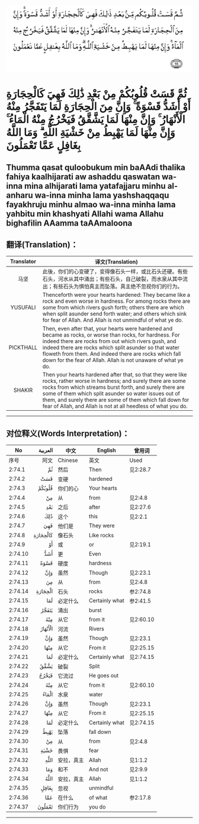 ![002:074](images/002_074.gif)

#  ثُمَّ قَسَتْ قُلُوبُكُمْ مِنْ بَعْدِ ذَٰلِكَ فَهِيَ كَالْحِجَارَةِ أَوْ أَشَدُّ قَسْوَةً ۚ وَإِنَّ مِنَ الْحِجَارَةِ لَمَا يَتَفَجَّرُ مِنْهُ الْأَنْهَارُ ۚ وَإِنَّ مِنْهَا لَمَا يَشَّقَّقُ فَيَخْرُجُ مِنْهُ الْمَاءُ ۚ وَإِنَّ مِنْهَا لَمَا يَهْبِطُ مِنْ خَشْيَةِ اللَّهِ ۗ وَمَا اللَّهُ بِغَافِلٍ عَمَّا تَعْمَلُونَ 

## Thumma qasat quloobukum min baAAdi thalika fahiya kaalhijarati aw ashaddu qaswatan wa-inna mina alhijarati lama yatafajjaru minhu al-anharu wa-inna minha lama yashshaqqaqu fayakhruju minhu almao wa-inna minha lama yahbitu min khashyati Allahi wama Allahu bighafilin AAamma taAAmaloona

## 翻译(Translation)：

| Translator | 译文(Translation)                                            |
| :--------: | ------------------------------------------------------------ |
|    马坚    | 此後，你们的心变硬了，变得像石头一样，或比石头还硬。有些石头，河水从其中涌出；有些石头，自己破裂，而水泉从其中流出；有些石头为惧怕真主而坠落。真主绝不忽视你们的行为。 |
|  YUSUFALI  | Thenceforth were your hearts hardened: They became like a rock and even worse in hardness. For among rocks there are some from which rivers gush forth; others there are which when split asunder send forth water; and others which sink for fear of Allah. And Allah is not unmindful of what ye do. |
| PICKTHALL  | Then, even after that, your hearts were hardened and became as rocks, or worse than rocks, for hardness. For indeed there are rocks from out which rivers gush, and indeed there are rocks which split asunder so that water floweth from them. And indeed there are rocks which fall down for the fear of Allah. Allah is not unaware of what ye do. |
|   SHAKIR   | Then your hearts hardened after that, so that they were like rocks, rather worse in hardness; and surely there are some rocks from which streams burst forth, and surely there are some of them which split asunder so water issues out of them, and surely there are some of them which fall down for fear of Allah, and Allah is not at all heedless of what you do. |

---

## 对位释义(Words Interpretation)：

| No      |  العربية | 中文       | English        | 曾用词    |
| ------- | -------: | ---------- | -------------- | --------- |
| 序号    |     阿文 | Chinese    | 英文           | Used      |
| 2:74.1  |       ثُمَّ | 然后       | Then           | 见2:28.7  |
| 2:74.2  |      قَسَتْ | 变硬       | hardened       |           |
| 2:74.3  |   قُلُوبُكُمْ | 你们的心   | Your hearts    |           |
| 2:74.4  |       مِنْ | 从         | from           | 见2:4.8   |
| 2:74.5  |      بَعْدِ | 之后       | after          | 见2:27.6  |
| 2:74.6  |      ذَٰلِكَ | 这个       | this           | 见2:2.1   |
| 2:74.7  |      فَهِيَ | 他们是     | They were      |           |
| 2:74.8  | كَالْحِجَارَةِ | 像石头     | Like rocks     |           |
| 2:74.9  |       أَوْ | 或         | or             | 见2:19.1  |
| 2:74.10 |      أَشَدُّ | 更         | Even           |           |
| 2:74.11 |     قَسْوَةً | 硬度       | hardness       |           |
| 2:74.12 |      وَإِنَّ | 虽然       | Though         | 见2:23.1  |
| 2:74.13 |       مِنَ | 从         | from           | 见2:4.8   |
| 2:74.14 |  الْحِجَارَةِ | 石头       | rocks          | 参2:74.8  |
| 2:74.15 |      لَمَا | 必定什么   | Certainly what | 参2:41.5  |
| 2:74.16 |    يَتَفَجَّرُ | 涌出       | burst          |           |
| 2:74.17 |      مِنْهُ | 从它       | from it        | 见2:60.10 |
| 2:74.18 |  الْأَنْهَارُ | 河流       | Rivers         |           |
| 2:74.19 |      وَإِنَّ | 虽然       | Though         | 见2:23.1  |
| 2:74.20 |     مِنْهَا | 从它       | From it        | 见2:25.15 |
| 2:74.21 |      لَمَا | 必定什么   | Certainly what | 见2:74.15 |
| 2:74.22 |     يَشَّقَّقُ | 破裂       | Split          |           |
| 2:74.23 |    فَيَخْرُجُ | 它流过     | He goes out    |           |
| 2:74.24 |      مِنْهُ | 从它       | from it        | 见2:60.10 |
| 2:74.25 |    الْمَاءُ | 水泉       | water          |           |
| 2:74.26 |      وَإِنَّ | 虽然       | Though         | 见2:23.1  |
| 2:74.27 |     مِنْهَا | 从它       | From it        | 见2:25.15 |
| 2:74.28 |      لَمَا | 必定什么   | Certainly what | 见2:74.15 |
| 2:74.29 |     يَهْبِطُ | 坠落       | fall down      |           |
| 2:74.30 |       مِنْ | 从         | from           | 见2:4.8   |
| 2:74.31 |     خَشْيَةِ | 畏惧       | fear           |           |
| 2:74.32 |     اللَّهِ | 安拉，真主 | Allah          | 见1:1.2   |
| 2:74.33 |      وَمَا | 和不       | And not        | 见2:9.9   |
| 2:74.34 |     اللَّهُ | 安拉，真主 | Allah          | 见1:1.2   |
| 2:74.35 |    بِغَافِلٍ | 忽视       | unmindful      |           |
| 2:74.36 |      عَمَّا | 在什么     | of what        | 参2:17.8  |
| 2:74.37 |   تَعْمَلُونَ | 你们行为   | you do         |           |

---
